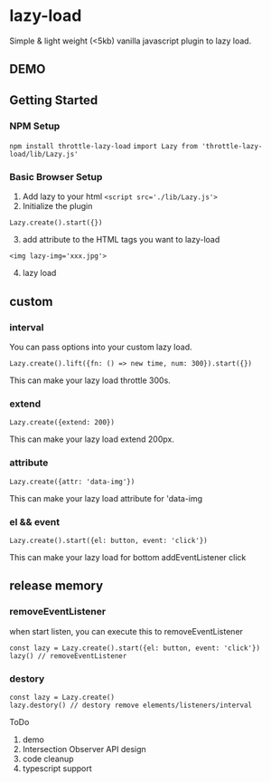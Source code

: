 # lazy-load
Simple & light weight (<5kb) vanilla javascript plugin to lazy load.

## DEMO

## Getting Started
### NPM Setup
```npm install throttle-lazy-load```
```import Lazy from 'throttle-lazy-load/lib/Lazy.js'```
### Basic Browser Setup
1. Add lazy to your html
```<script src='./lib/Lazy.js'>```
2. Initialize the plugin
```
Lazy.create().start({})
```
3. add attribute to the HTML tags you want to lazy-load
```
<img lazy-img='xxx.jpg'>
```
4. lazy load 
## custom
### interval
You can pass options into your custom lazy load.
```
Lazy.create().lift({fn: () => new time, num: 300}).start({})
```
This can make your lazy load throttle 300s.

### extend
```
Lazy.create({extend: 200})
```
This can make your lazy load extend 200px.
### attribute
```
Lazy.create({attr: 'data-img'})
```
This can make your lazy load attribute for 'data-img
### el && event
```
Lazy.create().start({el: button, event: 'click'})
```
This can make your lazy load for bottom addEventListener click

## release memory
### removeEventListener
when start listen, you can execute this to removeEventListener
```
const lazy = Lazy.create().start({el: button, event: 'click'})
lazy() // removeEventListener
```

### destory
```
const lazy = Lazy.create()
lazy.destory() // destory remove elements/listeners/interval
```

ToDo
1. demo
2. Intersection Observer API design
3. code cleanup
4. typescript support
